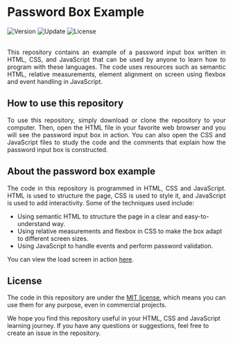 # Password Box Example

<div align="left">
  <img src="https://img.shields.io/badge/Release-v1.1.0-blue.svg" alt="Version">
	<img src="https://img.shields.io/badge/Update-June%202023-yellowgreen.svg" alt="Update">
	<img src="https://img.shields.io/badge/License-MIT%20License-green.svg" alt="License">
</div>
<br />
<p align="justify">
This repository contains an example of a password input box written in HTML, CSS, and JavaScript that can be used by anyone to learn how to program with these languages. The code uses resources such as semantic HTML, relative measurements, element alignment on screen using flexbox and event handling in JavaScript.
</p>

## How to use this repository

<p align="justify">
To use this repository, simply download or clone the repository to your computer. Then, open the HTML file in your favorite web browser and you will see the password input box in action. You can also open the CSS and JavaScript files to study the code and the comments that explain how the password input box is constructed.
</p>

## About the password box example

<p align="justify">
The code in this repository is programmed in HTML, CSS and JavaScript. HTML is used to structure the page, CSS is used to style it, and JavaScript is used to add interactivity. Some of the techniques used include:

- Using semantic HTML to structure the page in a clear and easy-to-understand way.
- Using relative measurements and flexbox in CSS to make the box adapt to different screen sizes.
- Using JavaScript to handle events and perform password validation.

You can view the load screen in action <a href= "https://seyerjo.github.io/password-box-example/">here</a>.
</p>

## License

<p align="justify">
The code in this repository are under the <a href ="./LICENSE">MIT license</a>, which means you can use them for any purpose, even in commercial projects.

We hope you find this repository useful in your HTML, CSS and JavaScript learning journey. If you have any questions or suggestions, feel free to create an issue in the repository.
</p>
